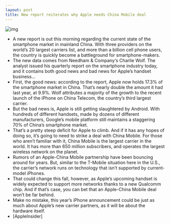 ```yaml
---
layout: post
title: New report reiterates why Apple needs China Mobile deal
---
```

![img](http://media.idownloadblog.com/wp-content/uploads/2012/03/china-mobile-e1330969893625.jpg)
* A new report is out this morning regarding the current state of the smartphone market in mainland China. With three providers on the world’s 20 largest carriers list, and more than a billion cell phone users, the country is quickly become a battleground for smartphone-makers.
* The new data comes from Needham & Company‘s Charlie Wolf. The analyst issued his quarterly report on the smartphone industry today, and it contains both good news and bad news for Apple’s handset business…
* First, the good news: according to the report, Apple now holds 17.3% of the smartphone market in China. That’s nearly double the amount it had last year, at 9.9%. Wolf attributes a majority of the growth to the recent launch of the iPhone on China Telecom, the country’s third largest carrier.
* But the bad news is, Apple is still getting slaughtered by Android. With hundreds of different handsets, made by dozens of different manufacturers, Google’s mobile platform still maintains a staggering 70% of China’s smartphone market.
* That’s a pretty steep deficit for Apple to climb. And if it has any hopes of doing so, it’s going to need to strike a deal with China Mobile. For those who aren’t familiar with it, China Mobile is the largest carrier in the world. It has more than 650 million subscribers, and operates the largest wireless network on the planet.
* Rumors of an Apple-China Mobile partnership have been bouncing around for years. But, similar to the T-Mobile situation here in the U.S., the carrier’s network runs on technology that isn’t supported by current-model iPhones.
* That could change this fall, however, as Apple’s upcoming handset is widely expected to support more networks thanks to a new Qualcomm chip. And if that’s case, you can bet that an Apple-China Mobile deal won’t be far behind.
* Make no mistake, this year’s iPhone announcement could be just as much about Apple’s new carrier partners, as it will be about the hardware itself.
* [AppleInsider]


